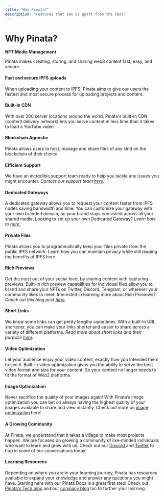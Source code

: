 ```yaml
---
title: "Why Pinata?"
description: "Features that set us apart from the rest"
---
```


# Why Pinata?

**NFT Media Management**&#x20;

Pinata makes creating, storing, and sharing web3 content fast, easy, and secure.

#### **Fast and secure IPFS uploads**&#x20;

When uploading your content to IPFS, Pinata aims to give our users the fastest and most secure process for uploading projects and content.

#### **Built-in CDN**&#x20;

With over 200 server locations around the world, Pinata's built-in CDN (content delivery network) lets you serve content in less time than it takes to load a YouTube video.

#### **Blockchain Agnostic**

Pinata allows users to host, manage and share files of any kind on the blockchain of their choice.

#### **Efficient Support**

&#x20;We have an incredible support team ready to help you tackle any issues you might encounter. _Contact our support team_ [_here_](https://www.pinata.cloud/contact-us)_._

#### **Dedicated Gateways**&#x20;

A dedicated gateway allows you to request your content faster from IPFS nodes saving bandwidth and time. You can customize your gateway with your own branded domain, so your brand stays consistent across all your shared media. Looking to set up your own Dedicated Gateway? _Learn how to_ [_here._](https://www.pinata.cloud/blog/the-power-of-dedicated-gateways)

#### **Private Files**

Pinata allows you to programmatically keep your files private from the public IPFS network. Learn how you can maintain privacy while still reaping the benefits of IPFS here.

#### **Rich Previews**&#x20;

Get the most out of your social feed, by sharing content with capturing previews. Built-in rich preview capabilities for individual files allow you to brand and share your NFTs on Twitter, Discord, Telegram, or wherever your community likes to meet. Interested in learning more about Rich Previews? _Check out this blog post_ [_here_](https://www.pinata.cloud/blog/introducing-rich-previews-and-short-links)_._

#### **Short Links**&#x20;

We know some links can get pretty lengthy sometimes. With a built-in URL shortener, you can make your links shorter and easier to share across a variety of different platforms. _Read more about short links and their purpose_ [_here_](https://www.pinata.cloud/blog/introducing-rich-previews-and-short-links)_._&#x20;

#### **Video Optimization**

&#x20;Let your audience enjoy your video content, exactly how you intended them to see it. Built-in video optimization gives you the ability to serve the best video format and size for your content. So your content no longer needs to fit the format of Web2 platforms.

#### **Image Optimization**&#x20;

Never sacrifice the quality of your images again! With Pinata’s image optimization you can bet on always having the highest quality of your images available to share and view instantly. Check out more on [image optimization](https://medium.com/pinata/resizing-ipfs-images-with-pinatas-image-optimization-tools-fb381bee58aa) here!

#### **A Growing Community**&#x20;

At Pinata, we understand that it takes a village to make most projects happen. We are focused on growing a community of like-minded individuals who want to learn and grow with us. Check out our [Discord ](https://discord.com/invite/pinata)and [Twitter](https://twitter.com/pinatacloud) to hop in some of our conversations today!

#### **Learning Resources**&#x20;

Depending on where you are in your learning journey, Pinata has resources available to expand your knowledge and answer any questions you might have. Starting here with our Pinata Docs is a great first step! Check out [Pinata's Tech blog](https://medium.com/pinata) and our [company blog](https://www.pinata.cloud/blog) too to further your learning.
